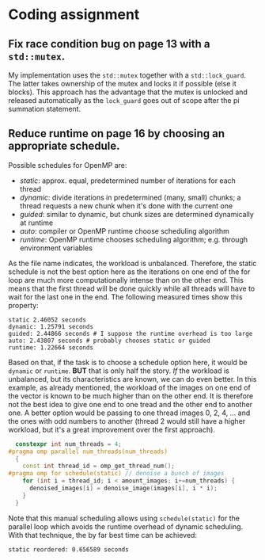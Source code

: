 # Coding assignment
## Fix race condition bug on page 13 with a `std::mutex`.
My implementation uses the `std::mutex` together with a `std::lock_guard`.
The latter takes ownership of the mutex and locks it if possible (else it blocks).
This approach has the advantage that the mutex is unlocked and released automatically as the `lock_guard` goes out of scope after the pi summation statement.

## Reduce runtime on page 16 by choosing an appropriate schedule.
Possible schedules for OpenMP are:
- *static*: approx. equal, predetermined number of iterations for each thread
- *dynamic*: divide iterations in predetermined (many, small) chunks;
  a thread requests a new chunk when it's done with the current one
- *guided*: similar to dynamic, but chunk sizes are determined dynamically at runtime
- *auto*: compiler or OpenMP runtime choose scheduling algorithm
- *runtime*: OpenMP runtime chooses scheduling algorithm; e.g. through environment variables

As the file name indicates, the workload is unbalanced.
Therefore, the static schedule is not the best option here as the iterations on one end of the for loop are much more computationally intense than on the other end.
This means that the first thread will be done quickly while all threads will have to wait for the last one in the end.
The following measured times show this property:
```
static 2.46052 seconds
dynamic: 1.25791 seconds
guided: 2.44866 seconds # I suppose the runtime overhead is too large
auto: 2.43807 seconds # probably chooses static or guided
runtime: 1.22664 seconds
```

Based on that, if the task is to choose a schedule option here, it would be `dynamic` or `runtime`.
**BUT** that is only half the story.
*If* the workload is unbalanced, but its characteristics are known, we can do even better.
In this example, as already mentioned, the workload of the images on one end of the vector is known to be much higher than on the other end.
It is therefore not the best idea to give one end to one tread and the other end to another one.
A better option would be passing to one thread images 0, 2, 4, ... and the ones with odd numbers to another (thread 2 would still have a higher workload, but it's a great improvement over the first approach).
```cpp
  constexpr int num_threads = 4;
#pragma omp parallel num_threads(num_threads)
  {
    const int thread_id = omp_get_thread_num();
#pragma omp for schedule(static) // denoise a bunch of images
    for (int i = thread_id; i < amount_images; i+=num_threads) {
      denoised_images[i] = denoise_image(images[i], i * i);
    }
  }
```
Note that this manual scheduling allows using `schedule(static)` for the parallel loop which avoids the runtime overhead of dynamic scheduling.
With that technique, the by far best time can be achieved:
```
static reordered: 0.656589 seconds
```
